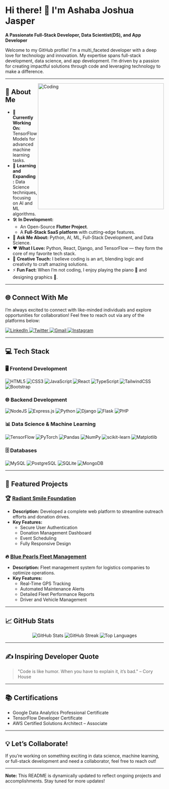 # Hi there! 👋 I'm Ashaba Joshua Jasper
     
**A Passionate Full-Stack Developer, Data Scientist(DS), and App Developer**
  
Welcome to my GitHub profile! I'm a multi_faceted developer with a deep love for technology and innovation. My expertise spans full-stack development, data science, and app development. I’m driven by a passion for creating impactful solutions through code and leveraging technology to make a difference.
         
--- 
 
<img align="right" alt="Coding" width="400" src="https://camo.githubusercontent.com/8189e5e3e5c0848ed6d22ea591e0cf962323ec716135617e1a3e25aae9cfe71d/68747470733a2f2f74656368737461636b2d67656e657261746f722e76657263656c2e6170702f707974686f6e2d69636f6e2e737667" />

## 📖 About Me

- 🔭 **Currently Working On:** TensorFlow Models for advanced machine learning tasks.
- 🌱 **Learning and Expanding:** Data Science techniques, focusing on AI and ML algorithms.
- 🛠️ **In Development:** 
  - An Open-Source **Flutter Project**.
  - A **Full-Stack SaaS platform** with cutting-edge features.
- 💬 **Ask Me About:** Python, AI, ML, Full-Stack Development, and Data Science.
- ❤️ **What I Love:** Python, React, Django, and TensorFlow — they form the core of my favorite tech stack.
- 🎨 **Creative Touch:** I believe coding is an art, blending logic and creativity to craft amazing solutions.
- ⚡ **Fun Fact:** When I’m not coding, I enjoy playing the piano 🎹 and designing graphics 🎨.

---

## 🌐 Connect With Me

I’m always excited to connect with like-minded individuals and explore opportunities for collaboration! Feel free to reach out via any of the platforms below:

<p align="left">
  <a href="https://www.linkedin.com/in/ashaba-jasper-29621b241/" target="_blank">
    <img src="https://img.shields.io/badge/-LinkedIn-%230077B5?style=for-the-badge&logo=linkedin&logoColor=white" alt="LinkedIn" />
  </a>
  <a href="https://twitter.com/ashaba_jasper" target="_blank">
    <img src="https://img.shields.io/badge/-Twitter-%231DA1F2?style=for-the-badge&logo=twitter&logoColor=white" alt="Twitter" />
  </a>
  <a href="mailto:ashabajasper@gmail.com" target="_blank">
    <img src="https://img.shields.io/badge/-Gmail-%23D14836?style=for-the-badge&logo=gmail&logoColor=white" alt="Gmail" />
  </a>
  <a href="https://www.instagram.com/ashabajasper/" target="_blank">
    <img src="https://img.shields.io/badge/-Instagram-%23E4405F?style=for-the-badge&logo=instagram&logoColor=white" alt="Instagram" />
  </a>
</p>

---

## 💻 Tech Stack

### 🖥️ Frontend Development
![HTML5](https://img.shields.io/badge/HTML5-%23E34F26?style=for-the-badge&logo=html5&logoColor=white)
![CSS3](https://img.shields.io/badge/CSS3-%231572B6?style=for-the-badge&logo=css3&logoColor=white)
![JavaScript](https://img.shields.io/badge/JavaScript-%23323330?style=for-the-badge&logo=javascript&logoColor=%23F7DF1E)
![React](https://img.shields.io/badge/React-%2320232a?style=for-the-badge&logo=react&logoColor=%2361DAFB)
![TypeScript](https://img.shields.io/badge/TypeScript-%23007ACC?style=for-the-badge&logo=typescript&logoColor=white)
![TailwindCSS](https://img.shields.io/badge/Tailwind_CSS-%2338B2AC?style=for-the-badge&logo=tailwind-css&logoColor=white)
![Bootstrap](https://img.shields.io/badge/Bootstrap-%23563D7C?style=for-the-badge&logo=bootstrap&logoColor=white)

### 🌐 Backend Development
![NodeJS](https://img.shields.io/badge/Node.js-6DA55F?style=for-the-badge&logo=node.js&logoColor=white)
![Express.js](https://img.shields.io/badge/Express.js-%23404d59?style=for-the-badge&logo=express&logoColor=%2361DAFB)
![Python](https://img.shields.io/badge/Python-3670A0?style=for-the-badge&logo=python&logoColor=ffdd54)
![Django](https://img.shields.io/badge/Django-%23092E20?style=for-the-badge&logo=django&logoColor=white)
![Flask](https://img.shields.io/badge/Flask-%23000?style=for-the-badge&logo=flask&logoColor=white)
![PHP](https://img.shields.io/badge/PHP-%23777BB4?style=for-the-badge&logo=php&logoColor=white)

### 📊 Data Science & Machine Learning
![TensorFlow](https://img.shields.io/badge/TensorFlow-%23FF6F00?style=for-the-badge&logo=TensorFlow&logoColor=white)
![PyTorch](https://img.shields.io/badge/PyTorch-%23EE4C2C?style=for-the-badge&logo=PyTorch&logoColor=white)
![Pandas](https://img.shields.io/badge/Pandas-%23150458?style=for-the-badge&logo=pandas&logoColor=white)
![NumPy](https://img.shields.io/badge/NumPy-%23013243?style=for-the-badge&logo=numpy&logoColor=white)
![scikit-learn](https://img.shields.io/badge/scikit--learn-%23F7931E?style=for-the-badge&logo=scikit-learn&logoColor=white)
![Matplotlib](https://img.shields.io/badge/Matplotlib-%23ffffff?style=for-the-badge&logo=matplotlib&logoColor=black)

### 🗄️ Databases
![MySQL](https://img.shields.io/badge/MySQL-%2300f?style=for-the-badge&logo=mysql&logoColor=white)
![PostgreSQL](https://img.shields.io/badge/PostgreSQL-%23316192?style=for-the-badge&logo=postgresql&logoColor=white)
![SQLite](https://img.shields.io/badge/SQLite-%2307405e?style=for-the-badge&logo=sqlite&logoColor=white)
![MongoDB](https://img.shields.io/badge/MongoDB-%234ea94b?style=for-the-badge&logo=mongodb&logoColor=white)

---

## 🚀 Featured Projects

### 🏆 [Radiant Smile Foundation](https://github.com/AshabaJasper/RadiantSmileFoundation)
- **Description:** Developed a complete web platform to streamline outreach efforts and donation drives.
- **Key Features:**
  - Secure User Authentication
  - Donation Management Dashboard
  - Event Scheduling
  - Fully Responsive Design

### 🔥 [Blue Pearls Fleet Management](https://github.com/AshabaJasper/BluePearlsFleet)
- **Description:** Fleet management system for logistics companies to optimize operations.
- **Key Features:**
  - Real-Time GPS Tracking
  - Automated Maintenance Alerts
  - Detailed Fleet Performance Reports
  - Driver and Vehicle Management

---

## 📈 GitHub Stats

<p align="center">
  <img src="https://github-readme-stats.vercel.app/api?username=AshabaJasper&show_icons=true&theme=tokyonight" alt="GitHub Stats" />
  <img src="https://github-readme-streak-stats.herokuapp.com/?user=AshabaJasper&theme=tokyonight" alt="GitHub Streak" />
  <img src="https://github-readme-stats.vercel.app/api/top-langs/?username=AshabaJasper&layout=compact&theme=tokyonight" alt="Top Languages" />
</p>

---

## ✍️ Inspiring Developer Quote

> "Code is like humor. When you have to explain it, it’s bad." – Cory House

---

## 📚 Certifications

- Google Data Analytics Professional Certificate
- TensorFlow Developer Certificate
- AWS Certified Solutions Architect – Associate

---

## 💡 Let’s Collaborate!

If you’re working on something exciting in data science, machine learning, or full-stack development and need a collaborator, feel free to reach out!

---

**Note:** This README is dynamically updated to reflect ongoing projects and accomplishments. Stay tuned for more updates!
